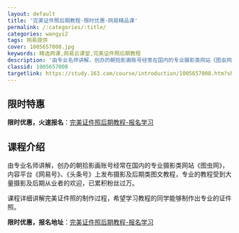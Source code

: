 ```yaml
---
layout: default
title: '完美证件照后期教程-限时优惠-网易精品课'
permalink: /:categories/:title/
categories: wangyi2
tags: 网易提供
cover: 1005657008.jpg
keywords: 精选网课,网易云课堂,完美证件照后期教程
description: '由专业名师讲解，创办的朝拾影画账号经常在国内的专业摄影类网站《图虫网》，内容平台《网易号》、《头条号》上发布摄影及后期类'
classid: 1005657008
targetlink: https://study.163.com/course/introduction/1005657008.htm?share=1&shareId=1025206652&utm_campaign=share&utm_medium=iphoneShare&utm_source=&utm_u=1025206652
---
```


## 限时特惠

**限时优惠，火速报名**：[完美证件照后期教程-报名学习](https://study.163.com/course/introduction/1005657008.htm?share=1&shareId=1025206652&utm_campaign=share&utm_medium=iphoneShare&utm_source=&utm_u=1025206652)

## 课程介绍

由专业名师讲解，创办的朝拾影画账号经常在国内的专业摄影类网站《图虫网》，内容平台《网易号》、《头条号》上发布摄影及后期类图文教程，专业的教程受到大量摄影及后期从业者的欢迎，已累积粉丝过万。

课程详细讲解完美证件照的制作过程，希望学习教程的同学能够制作出专业的证件照。

**限时优惠，报名地址**：[完美证件照后期教程-报名学习](https://study.163.com/course/introduction/1005657008.htm?share=1&shareId=1025206652&utm_campaign=share&utm_medium=iphoneShare&utm_source=&utm_u=1025206652)

